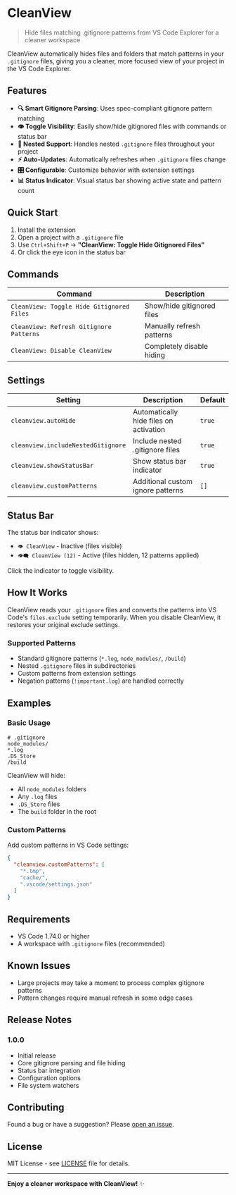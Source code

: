 # CleanView

> Hide files matching .gitignore patterns from VS Code Explorer for a cleaner workspace

CleanView automatically hides files and folders that match patterns in your `.gitignore` files, giving you a cleaner, more focused view of your project in the VS Code Explorer.

## Features

- **🔍 Smart Gitignore Parsing**: Uses spec-compliant gitignore pattern matching
- **👁️ Toggle Visibility**: Easily show/hide gitignored files with commands or status bar
- **📁 Nested Support**: Handles nested `.gitignore` files throughout your project
- **⚡ Auto-Updates**: Automatically refreshes when `.gitignore` files change
- **🎛️ Configurable**: Customize behavior with extension settings
- **📊 Status Indicator**: Visual status bar showing active state and pattern count

## Quick Start

1. Install the extension
2. Open a project with a `.gitignore` file
3. Use `Ctrl+Shift+P` → **"CleanView: Toggle Hide Gitignored Files"**
4. Or click the eye icon in the status bar

## Commands

| Command | Description |
|---------|-------------|
| `CleanView: Toggle Hide Gitignored Files` | Show/hide gitignored files |
| `CleanView: Refresh Gitignore Patterns` | Manually refresh patterns |
| `CleanView: Disable CleanView` | Completely disable hiding |

## Settings

| Setting | Description | Default |
|---------|-------------|---------|
| `cleanview.autoHide` | Automatically hide files on activation | `true` |
| `cleanview.includeNestedGitignore` | Include nested .gitignore files | `true` |
| `cleanview.showStatusBar` | Show status bar indicator | `true` |
| `cleanview.customPatterns` | Additional custom ignore patterns | `[]` |

## Status Bar

The status bar indicator shows:
- `👁️ CleanView` - Inactive (files visible)
- `👁️‍🗨️ CleanView (12)` - Active (files hidden, 12 patterns applied)

Click the indicator to toggle visibility.

## How It Works

CleanView reads your `.gitignore` files and converts the patterns into VS Code's `files.exclude` setting temporarily. When you disable CleanView, it restores your original exclude settings.

### Supported Patterns

- Standard gitignore patterns (`*.log`, `node_modules/`, `/build`)
- Nested `.gitignore` files in subdirectories
- Custom patterns from extension settings
- Negation patterns (`!important.log`) are handled correctly

## Examples

### Basic Usage
```
# .gitignore
node_modules/
*.log
.DS_Store
/build
```

CleanView will hide:
- All `node_modules` folders
- Any `.log` files
- `.DS_Store` files
- The `build` folder in the root

### Custom Patterns
Add custom patterns in VS Code settings:
```json
{
  "cleanview.customPatterns": [
    "*.tmp",
    "cache/",
    ".vscode/settings.json"
  ]
}
```

## Requirements

- VS Code 1.74.0 or higher
- A workspace with `.gitignore` files (recommended)

## Known Issues

- Large projects may take a moment to process complex gitignore patterns
- Pattern changes require manual refresh in some edge cases

## Release Notes

### 1.0.0
- Initial release
- Core gitignore parsing and file hiding
- Status bar integration
- Configuration options
- File system watchers

## Contributing

Found a bug or have a suggestion? Please [open an issue](https://github.com/cleanview/cleanview/issues).

## License

MIT License - see [LICENSE](LICENSE) file for details.

---

**Enjoy a cleaner workspace with CleanView!** ✨